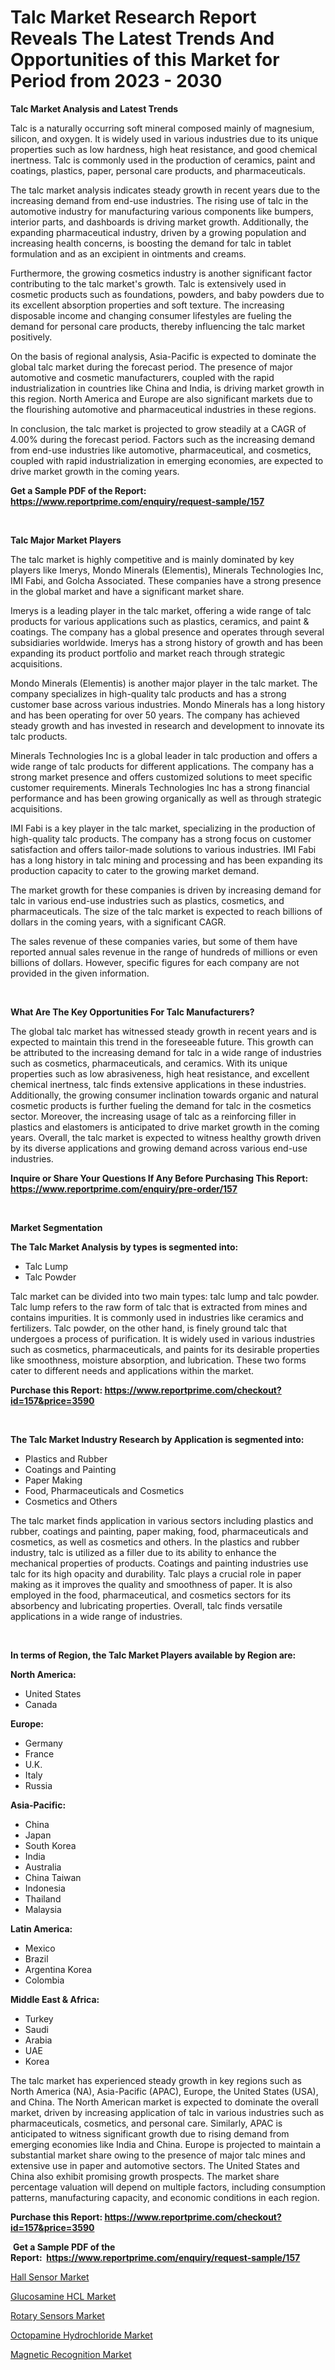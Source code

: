 <p><h1>Talc Market Research Report Reveals The Latest Trends And Opportunities of this Market for Period from 2023 - 2030</h1></p><p><strong>Talc Market Analysis and Latest Trends</strong></p>
<p><p>Talc is a naturally occurring soft mineral composed mainly of magnesium, silicon, and oxygen. It is widely used in various industries due to its unique properties such as low hardness, high heat resistance, and good chemical inertness. Talc is commonly used in the production of ceramics, paint and coatings, plastics, paper, personal care products, and pharmaceuticals.</p><p>The talc market analysis indicates steady growth in recent years due to the increasing demand from end-use industries. The rising use of talc in the automotive industry for manufacturing various components like bumpers, interior parts, and dashboards is driving market growth. Additionally, the expanding pharmaceutical industry, driven by a growing population and increasing health concerns, is boosting the demand for talc in tablet formulation and as an excipient in ointments and creams.</p><p>Furthermore, the growing cosmetics industry is another significant factor contributing to the talc market's growth. Talc is extensively used in cosmetic products such as foundations, powders, and baby powders due to its excellent absorption properties and soft texture. The increasing disposable income and changing consumer lifestyles are fueling the demand for personal care products, thereby influencing the talc market positively.</p><p>On the basis of regional analysis, Asia-Pacific is expected to dominate the global talc market during the forecast period. The presence of major automotive and cosmetic manufacturers, coupled with the rapid industrialization in countries like China and India, is driving market growth in this region. North America and Europe are also significant markets due to the flourishing automotive and pharmaceutical industries in these regions.</p><p>In conclusion, the talc market is projected to grow steadily at a CAGR of 4.00% during the forecast period. Factors such as the increasing demand from end-use industries like automotive, pharmaceutical, and cosmetics, coupled with rapid industrialization in emerging economies, are expected to drive market growth in the coming years.</p></p>
<p><strong>Get a Sample PDF of the Report:&nbsp; <a href="https://www.reportprime.com/enquiry/request-sample/157">https://www.reportprime.com/enquiry/request-sample/157</a></strong></p>
<p>&nbsp;</p>
<p><strong>Talc Major Market Players</strong></p>
<p><p>The talc market is highly competitive and is mainly dominated by key players like Imerys, Mondo Minerals (Elementis), Minerals Technologies Inc, IMI Fabi, and Golcha Associated. These companies have a strong presence in the global market and have a significant market share.</p><p>Imerys is a leading player in the talc market, offering a wide range of talc products for various applications such as plastics, ceramics, and paint & coatings. The company has a global presence and operates through several subsidiaries worldwide. Imerys has a strong history of growth and has been expanding its product portfolio and market reach through strategic acquisitions.</p><p>Mondo Minerals (Elementis) is another major player in the talc market. The company specializes in high-quality talc products and has a strong customer base across various industries. Mondo Minerals has a long history and has been operating for over 50 years. The company has achieved steady growth and has invested in research and development to innovate its talc products.</p><p>Minerals Technologies Inc is a global leader in talc production and offers a wide range of talc products for different applications. The company has a strong market presence and offers customized solutions to meet specific customer requirements. Minerals Technologies Inc has a strong financial performance and has been growing organically as well as through strategic acquisitions.</p><p>IMI Fabi is a key player in the talc market, specializing in the production of high-quality talc products. The company has a strong focus on customer satisfaction and offers tailor-made solutions to various industries. IMI Fabi has a long history in talc mining and processing and has been expanding its production capacity to cater to the growing market demand.</p><p>The market growth for these companies is driven by increasing demand for talc in various end-use industries such as plastics, cosmetics, and pharmaceuticals. The size of the talc market is expected to reach billions of dollars in the coming years, with a significant CAGR.</p><p>The sales revenue of these companies varies, but some of them have reported annual sales revenue in the range of hundreds of millions or even billions of dollars. However, specific figures for each company are not provided in the given information.</p></p>
<p>&nbsp;</p>
<p><strong>What Are The Key Opportunities For Talc Manufacturers?</strong></p>
<p><p>The global talc market has witnessed steady growth in recent years and is expected to maintain this trend in the foreseeable future. This growth can be attributed to the increasing demand for talc in a wide range of industries such as cosmetics, pharmaceuticals, and ceramics. With its unique properties such as low abrasiveness, high heat resistance, and excellent chemical inertness, talc finds extensive applications in these industries. Additionally, the growing consumer inclination towards organic and natural cosmetic products is further fueling the demand for talc in the cosmetics sector. Moreover, the increasing usage of talc as a reinforcing filler in plastics and elastomers is anticipated to drive market growth in the coming years. Overall, the talc market is expected to witness healthy growth driven by its diverse applications and growing demand across various end-use industries.</p></p>
<p><strong>Inquire or Share Your Questions If Any Before Purchasing This Report: <a href="https://www.reportprime.com/enquiry/pre-order/157">https://www.reportprime.com/enquiry/pre-order/157</a></strong></p>
<p>&nbsp;</p>
<p><strong>Market Segmentation</strong></p>
<p><strong>The Talc Market Analysis by types is segmented into:</strong></p>
<p><ul><li>Talc Lump</li><li>Talc Powder</li></ul></p>
<p><p>Talc market can be divided into two main types: talc lump and talc powder. Talc lump refers to the raw form of talc that is extracted from mines and contains impurities. It is commonly used in industries like ceramics and fertilizers. Talc powder, on the other hand, is finely ground talc that undergoes a process of purification. It is widely used in various industries such as cosmetics, pharmaceuticals, and paints for its desirable properties like smoothness, moisture absorption, and lubrication. These two forms cater to different needs and applications within the market.</p></p>
<p><strong>Purchase this Report:&nbsp;<a href="https://www.reportprime.com/checkout?id=157&price=3590">https://www.reportprime.com/checkout?id=157&price=3590</a></strong></p>
<p>&nbsp;</p>
<p><strong>The Talc Market Industry Research by Application is segmented into:</strong></p>
<p><ul><li>Plastics and Rubber</li><li>Coatings and Painting</li><li>Paper Making</li><li>Food, Pharmaceuticals and Cosmetics</li><li>Cosmetics and Others</li></ul></p>
<p><p>The talc market finds application in various sectors including plastics and rubber, coatings and painting, paper making, food, pharmaceuticals and cosmetics, as well as cosmetics and others. In the plastics and rubber industry, talc is utilized as a filler due to its ability to enhance the mechanical properties of products. Coatings and painting industries use talc for its high opacity and durability. Talc plays a crucial role in paper making as it improves the quality and smoothness of paper. It is also employed in the food, pharmaceutical, and cosmetics sectors for its absorbency and lubricating properties. Overall, talc finds versatile applications in a wide range of industries.</p></p>
<p>&nbsp;</p>
<p><strong>In terms of Region, the Talc Market Players available by Region are:</strong></p>
<p>
    <p> <strong> North America: </strong>
        <ul>
            <li>United States</li>
            <li>Canada</li>
        </ul>
        </p> 
    <p> <strong> Europe: </strong>
        <ul>
            <li>Germany</li>
            <li>France</li>
            <li>U.K.</li>
            <li>Italy</li>
            <li>Russia</li>
        </ul>
        </p> 
    <p> <strong> Asia-Pacific: </strong>
        <ul>
            <li>China</li>
            <li>Japan</li>
            <li>South Korea</li>
            <li>India</li>
            <li>Australia</li>
            <li>China Taiwan</li>
            <li>Indonesia</li>
            <li>Thailand</li>
            <li>Malaysia</li>
        </ul>
        </p> 
    <p> <strong> Latin America: </strong>
        <ul>
            <li>Mexico</li>
            <li>Brazil</li>
            <li>Argentina Korea</li>
            <li>Colombia</li>
        </ul>
        </p> 
    <p> <strong> Middle East & Africa: </strong>
        <ul>
            <li>Turkey</li>
            <li>Saudi</li>
            <li>Arabia</li>
            <li>UAE</li>
            <li>Korea</li>
        </ul>
    </p>
    </p>
<p><p>The talc market has experienced steady growth in key regions such as North America (NA), Asia-Pacific (APAC), Europe, the United States (USA), and China. The North American market is expected to dominate the overall market, driven by increasing application of talc in various industries such as pharmaceuticals, cosmetics, and personal care. Similarly, APAC is anticipated to witness significant growth due to rising demand from emerging economies like India and China. Europe is projected to maintain a substantial market share owing to the presence of major talc mines and extensive use in paper and automotive sectors. The United States and China also exhibit promising growth prospects. The market share percentage valuation will depend on multiple factors, including consumption patterns, manufacturing capacity, and economic conditions in each region.</p></p>
<p><strong>Purchase this Report: <a href="https://www.reportprime.com/checkout?id=157&price=3590">https://www.reportprime.com/checkout?id=157&price=3590</a></strong></p>
<p>&nbsp;<strong>Get a Sample PDF of the Report:&nbsp;&nbsp;<a href="https://www.reportprime.com/enquiry/request-sample/157">https://www.reportprime.com/enquiry/request-sample/157</a></strong></p>
<p><strong></strong></p>
<p><p><a href="https://medium.com/@karleeprice2004/hall-sensor-market-comprehensive-assessment-by-type-application-and-geography-c4aa95deda7e">Hall Sensor Market</a></p><p><a href="https://github.com/mahnoor2003/Market-Research-Report-List-1/blob/main/glucosamine-hcl-market.md">Glucosamine HCL Market</a></p><p><a href="https://medium.com/@paulmcglynn6456/rotary-sensors-market-trends-forecast-and-competitive-analysis-to-2030-8c6159634c0a">Rotary Sensors Market</a></p><p><a href="https://github.com/abdelrhmankishk22/Market-Research-Report-List-1/blob/main/octopamine-hydrochloride-market.md">Octopamine Hydrochloride Market</a></p><p><a href="https://medium.com/@bethelokon998/magnetic-recognition-market-share-evolution-and-market-growth-trends-2023-2030-4389a0bfedd3">Magnetic Recognition Market</a></p></p>